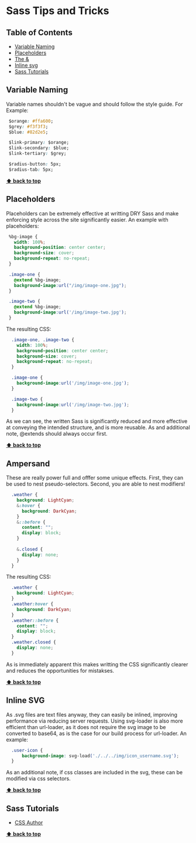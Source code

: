 # Sass Tips and Tricks

## Table of Contents
- [Variable Naming](#variable-naming)
- [Placeholders](#placeholders)
- [The &](#ampersand)
- [Inline svg](#inline-svg)
- [Sass Tutorials](#sass-tutorials)

## Variable Naming
  
  Variable names shouldn't be vague and should follow the style guide.  For Example:
  
 ```css
  $orange: #ffa600; 
  $grey: #f3f3f3; 
  $blue: #82d2e5;

  $link-primary: $orange;
  $link-secondary: $blue;
  $link-tertiary: $grey;

  $radius-button: 5px;
  $radius-tab: 5px;
```


**[⬆ back to top](#table-of-contents)**

## Placeholders

  Placeholders can be extremely effective at writting DRY Sass and make enforcing style across the site significantly easier.  An example with placeholders:
  
 ```css
  %bg-image {
    width: 100%;
    background-position: center center;
    background-size: cover;
    background-repeat: no-repeat;
  }

  .image-one {
    @extend %bg-image;
    background-image:url("/img/image-one.jpg");
  }

  .image-two {
    @extend %bg-image;
    background-image:url('/img/image-two.jpg');
  }
```

  The resulting CSS:
```css
  .image-one, .image-two {
    width: 100%;
    background-position: center center;
    background-size: cover;
    background-repeat: no-repeat;
  }

  .image-one {
    background-image:url('/img/image-one.jpg');
  }

  .image-two {
    background-image:url('/img/image-two.jpg');
  }
```
  As we can see, the written Sass is significantly reduced and more effective at conveying the intended structure, and is more reusable.
  As and additional note, @extends should always occur first.
  
  
**[⬆ back to top](#table-of-contents)**
 
## Ampersand
 
  These are really power full and offfer some unique effects.  First, they can be used to nest pseudo-selectors.  Second, you are able to nest modifiers!
  
```css
  .weather {
    background: LightCyan;
    &:hover {
      background: DarkCyan;
    }
    &::before {
      content: "";
      display: block;
    }
    
    &.closed {
      display: none;
    }
  }
```

  The resulting CSS:
```css
  .weather {
    background: LightCyan;
  }
  .weather:hover {
    background: DarkCyan;
  }
  .weather::before {
    content: "";
    display: block;
  }
  .weather.closed {
    display: none;
  }
```
  
  As is immediately apparent this makes writting the CSS significantly clearer and reduces the opportunities for mistakses.
  
**[⬆ back to top](#table-of-contents)**

## Inline SVG

  As .svg files are text files anyway, they can easily be inlined, improving performance via reducing server requests.  Using svg-loader is also more efficient than url-loader, as it does not require the svg image to be converted to base64, as is the case for our build process for url-loader. An example:
  
```css
  .user-icon {
      background-image: svg-load('./../../img/icon_username.svg');
  }
```

  As an additional note, if css classes are included in the svg, these can be modified via css selectors.

**[⬆ back to top](#table-of-contents)**

## Sass Tutorials
    
  - [CSS Author](http://www.cssauthor.com/sass-tutorials/)
      
      
**[⬆ back to top](#table-of-contents)**
 
